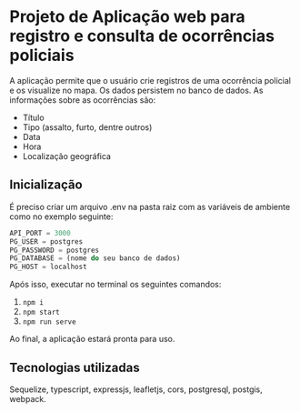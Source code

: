# Projeto de Aplicação web para registro e consulta de ocorrências policiais  

A aplicação permite que o usuário crie registros de uma ocorrência policial e os visualize no mapa. Os dados persistem no banco de dados. As informações sobre as ocorrências são:

- Título
- Tipo (assalto, furto, dentre outros)
- Data
- Hora
- Localização geográfica

## Inicialização  

É preciso criar um arquivo .env na pasta raiz com as variáveis de ambiente como no exemplo seguinte:  

```js
API_PORT = 3000
PG_USER = postgres
PG_PASSWORD = postgres
PG_DATABASE = (nome do seu banco de dados)
PG_HOST = localhost
```

Após isso, executar no terminal os seguintes comandos:

1. ```npm i```
2. ```npm start```
3. ```npm run serve```

Ao final, a aplicação estará pronta para uso.

## Tecnologias utilizadas

Sequelize, typescript, expressjs, leafletjs, cors, postgresql, postgis, webpack.
